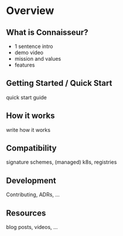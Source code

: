 # Overview
## What is Connaisseur?
- 1 sentence intro
- demo video
- mission and values
- features

## Getting Started / Quick Start
quick start guide

## How it works
write how it works

## Compatibility
signature schemes, (managed) k8s, registries

## Development
Contributing, ADRs, ...

## Resources
blog posts, videos, ...
